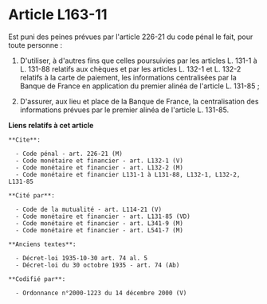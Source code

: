 # Article L163-11

Est puni des peines prévues par l'article 226-21 du code pénal le fait, pour toute personne :

1. D'utiliser, à d'autres fins que celles poursuivies par les articles L. 131-1 à L. 131-88 relatifs aux chèques et par les
articles L. 132-1 et L. 132-2 relatifs à la carte de paiement, les informations centralisées par la Banque de France en
application du premier alinéa de l'article L. 131-85 ;

2. D'assurer, aux lieu et place de la Banque de France, la centralisation des informations prévues par le premier alinéa de
l'article L. 131-85.

**Liens relatifs à cet article**

	**Cite**:

	  - Code pénal - art. 226-21 (M)
	  - Code monétaire et financier - art. L132-1 (V)
	  - Code monétaire et financier - art. L132-2 (M)
	  - Code monétaire et financier L131-1 à L131-88, L132-1, L132-2, L131-85

	**Cité par**:

	  - Code de la mutualité - art. L114-21 (V)
	  - Code monétaire et financier - art. L131-85 (VD)
	  - Code monétaire et financier - art. L341-9 (M)
	  - Code monétaire et financier - art. L541-7 (M)

	**Anciens textes**:

	  - Décret-loi 1935-10-30 art. 74 al. 5
	  - Décret-loi du 30 octobre 1935 - art. 74 (Ab)

	**Codifié par**:

	  - Ordonnance n°2000-1223 du 14 décembre 2000 (V)
